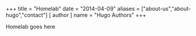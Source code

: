 +++
title = "Homelab"
date = "2014-04-09"
aliases = ["about-us","about-hugo","contact"]
[ author ]
  name = "Hugo Authors"
+++

Homelab goes here

